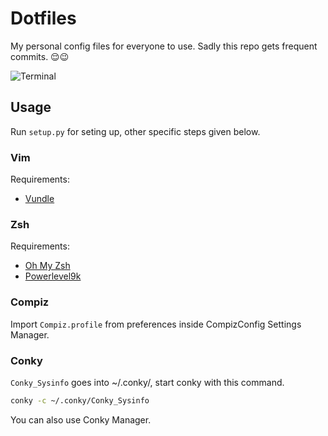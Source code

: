 # Dotfiles

My personal config files for everyone to use.
Sadly this repo gets frequent commits. 😌😉

![Terminal](https://i.imgur.com/bsHwUz4.png)

## Usage

Run `setup.py` for seting up, other specific steps given below.

### Vim

Requirements:

* [Vundle](https://github.com/VundleVim/Vundle.vim)

### Zsh

Requirements:

* [Oh My Zsh](https://github.com/robbyrussell/oh-my-zsh)
* [Powerlevel9k](https://github.com/bhilburn/powerlevel9k)

### Compiz

Import  `Compiz.profile` from preferences inside CompizConfig Settings Manager.

### Conky

`Conky_Sysinfo` goes into ~/.conky/, start conky with this command.

```bash
conky -c ~/.conky/Conky_Sysinfo
```

You can also use Conky Manager.